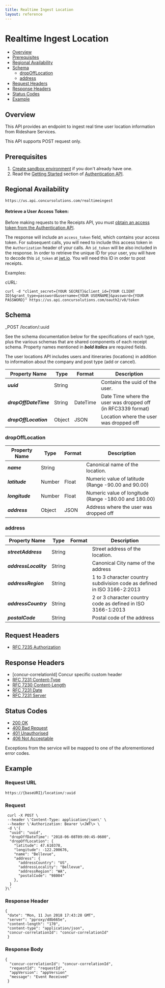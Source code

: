 ```yaml
---
title: Realtime Ingest Location
layout: reference
---
```


# Realtime Ingest Location

* [Overview](#overview)
* [Prerequisites](#prerequisites)
* [Regional Availability](#regionalAvailability)
* [Schema](#schema)
  * [dropOffLocation](#dropOffLocation)
  * [address](#address)
* [Request Headers](#requestHeaders)
* [Response Headers](#responseHeaders)
* [Status Codes](#statusCodes)
* [Example](#example)

## Overview

This API provides an endpoint to ingest real time user location information from Rideshare Services. 

This API supports POST request only.


## Prerequisites

1. [Create sandbox environment](/manage-apps/register.html) if you don't already have one.
2. Read the [Getting Started](/api-reference/authentication/getting-started.html) section of [Authentication API](/api-reference/authentication/apidoc.html).


## Regional Availability

```
https://us.api.concursolutions.com/realtimeingest
```

#### Retrieve a User Access Token:

Before making requests to the Receipts API, you must [obtain an access token from the Authentication API](https://developer.concur.com/api-reference/authentication/getting-started.html).

The response will include an `access_token` field, which contains your access token. For subsequent calls, you will need to include this access token in the `Authorization` header of your calls. An `id_token` will be also included in the response. In order to retrieve the unique ID for your user, you will have to decode this `id_token` at [jwt.io](https://jwt.io/). You will need this ID in order to post receipts.

Examples:

cURL:

```shell
curl -d "client_secret={YOUR SECRET}&client_id={YOUR CLIENT ID}&grant_type=password&username={YOUR USERNAME}&password={YOUR PASSWORD}" https://us.api.concursolutions.com/oauth2/v0/token
```

## Schema
_POST /location/:uuid

See the schema documentation below for the specifications of each type, plus the various schemas that are shared components of each receipt schema. Property names mentioned in __*bold italics*__ are required fields.

The user locations API includes users and itineraries (locations) in addition to information about the company and post type (add or cancel).

  | Property Name         | Type   | Format   | Description                                                  |
  | --------------------- | ------ | -------- | ------------------------------------------------------------ |
  | __*uuid*__            | String |          | Contains the uuid of the user.                               |
  | __*dropOffDateTime*__ | String | DateTime | Date Time where the user was dropped off (in RFC3339 format) |
  | __*dropOffLocation*__ | Object | JSON     | Location where the user was dropped off                      |

### dropOffLocation  
  
  | Property Name   | Type   | Format | Description                                           |
  | --------------- | ------ | ------ | ----------------------------------------------------- |
  | __*name*__      | String |        | Canonical name of the location.                       |
  | __*latitude*__  | Number | Float  | Numeric value of latitude (Range -90.00 and 90.00)    |
  | __*longitude*__ | Number | Float  | Numeric value of longitude (Range -180.00 and 180.00) |
  | __*address*__   | Object | JSON   | Address where the user was dropped off                |

  ### address
  | Property Name         | Type   | Format | Description                                                             |
  | --------------------- | ------ | ------ | ----------------------------------------------------------------------- |
  | __*streetAddress*__   | String |        | Street address of the location.                                         |
  | __*addressLocality*__ | String |        | Canonical City name of the address                                      |
  | __*addressRegion*__   | String |        | 1 to 3 character country subdivision code as defined in ISO 3166-2:2013 |
  | __*addressCountry*__  | String |        | 2 or 3 character country code as defined in ISO 3166-1:2013             |
  | __*postalCode*__      | String |        | Postal code of the address                                              |


## Request Headers

* [RFC 7235 Authorization](https://tools.ietf.org/html/rfc7235#section-4.2)

## Response Headers

* [concur-correlationId] Concur specific custom header
* [RFC 7231 Content-Type](https://tools.ietf.org/html/rfc7231#section-3.1.1.5)
* [RFC 7230 Content-Length](https://tools.ietf.org/html/rfc7230#section-3.3.2)
* [RFC 7231 Date](https://tools.ietf.org/html/rfc7231#section-7.1.1.2)
* [RFC 7231 Server](https://tools.ietf.org/html/rfc7231#section-7.4.2)

## Status Codes

* [200 OK](https://tools.ietf.org/html/rfc7231#section-6.3.1)
* [400 Bad Request](https://tools.ietf.org/html/rfc7231#section-6.5.1)
* [401 Unauthorised](https://tools.ietf.org/html/rfc7235#section-3.1)
* [406 Not Acceptable](https://tools.ietf.org/html/rfc7231#section-6.5.6)

Exceptions from the service will be mapped to one of the aforementioned
error codes.


## Example


### Request URL

  ```
  https://{baseURI}/location/:uuid
  ```

### Request

```
 curl -X POST \
 --header \'Content-Type: application/json\' \
 --header \'Authorization: Bearer \<JWT\> \
 -d \'{
  "uuid": "uuid",
  "dropOffDateTime": "2018-06-08T09:00:45-0600",
  "dropOffLocation": {
    "latitude": 47.610378,
    "longitude": -122.200676,
    "name": "Bellevue",
    "address": {
      "addressCountry": "US",
      "addressLocality": "Bellevue",
      "addressRegion": "WA",
      "postalCode": "98004"
    },
  }
}\'
```
### Response Header

```
{                           
 "date": "Mon, 11 Jun 2018 17:43:28 GMT", 
 "server": "pproxy/d8b665e", 
 "content-length": "170",       
 "content-type": "application/json",
 "concur-correlationId": "concur-correlationId"
 }                                                
```

### Response Body

```
{ 
  "concur-correlationId": "concur-correlationId",
  "requestId": "requestId",  
  "appVersion": "appVersion"                    
  "message": "Event Received"                          
 }                       
```
